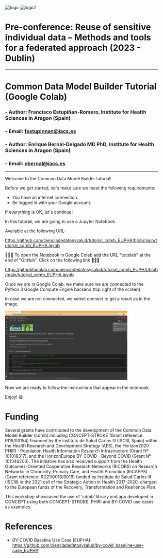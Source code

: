 ![logo](https://eupha.org/images/EUPHA_logo.svg)
![logo2](https://ephconference.eu/site_images/logo_EPH_site.svg)
# Pre-conference: Reuse of sensitive individual data – Methods and tools for a federated approach (2023 - Dublin)
---
# Common Data Model Builder Tutorial (Google Colab)
### - Author: **Francisco Estupiñan-Romero**, Institute for Health Sciences in Aragon (Spain)
### - Email: <festupinnan@iacs.es>

### - Author: **Enrique Bernal-Delgado MD PhD**, Institute for Health Sciences in Aragon (Spain)
### - Email: <ebernal@iacs.es>
---

Welcome to the Common Data Model Builder tutorial!

Before we get started, let's make sure we meet the following requirements:

- You have an internet connection.
- Be logged in with your Google account.

If everything is OK, let's continue! 

In this tutorial, we are going to use a Jupyter Notebook.

Available at the following URL:

https://github.com/cienciadedatosysalud/tutorial_cdmb_EUPHA/blob/main/tutorial_cdmb_EUPHA.ipynb

🔮🔮🔮 To open the Notebook in Google Colab add the URL "tocolab" at the end of "GitHub". Click on the following link 🔮🔮🔮

https://githubtocolab.com/cienciadedatosysalud/tutorial_cdmb_EUPHA/blob/main/tutorial_cdmb_EUPHA.ipynb 

Once we are in Google Colab, we make sure we are connected to the Python 3 Google Compute Engine backend (top right of the screen). 

In case we are not connected, we select connect to get a result as in the image.

<img src="img/python_engine_colab.png" alt="add_ip" style="width:80%;"/>

Now we are ready to follow the instructions that appear in the notebook.

Enjoy! 😄

# Funding
Several grants have contributed to the development of the Common Data Model Builder (cdmb) including CONCEPT-STROKE (Grant reference: PI19/00154) financed by the Instituto de Salud Carlos III (ISCIII, Spain) within the Health Research and Development Strategy (AES), the Horizon2020 PHIRI - Population Health Information Research Infrastructure (Grant Nº 101018317), and the HorizonEurope BY-COVID - Beyond COVID (Grant Nº 101046203). The initiative has also received support from the Health Outcomes-Oriented Cooperative Research Networks (RICORS) on Research Networks in Chronicity, Primary Care, and Health Promotion (RICAPPS) (Grant reference: RD21/0016/0016) funded by Instituto de Salud Carlos III (ISCIII) in the 2021 call of the Strategic Action in Health 2017-2020, charged to the European funds of the Recovery, Transformation and Resilience Plan.

This workshop showcased the use of 'cdmb' library and app developed in CONCEPT using both CONCEPT-STROKE, PHIRI and BY-COVID use cases as examples.  

# References
- BY-COVID Baseline Use Case (EUPHA): https://github.com/cienciadedatosysalud/by-covid_baseline-use-case_EUPHA
